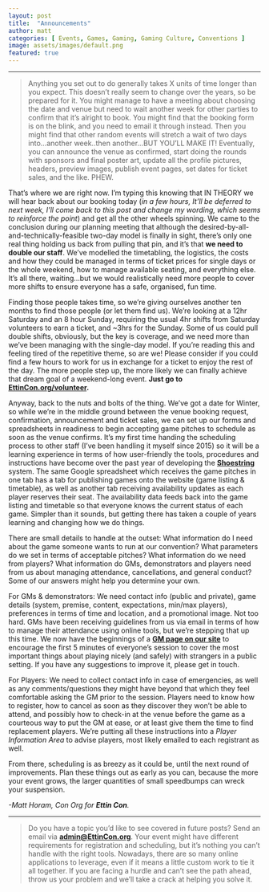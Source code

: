```yaml
---
layout: post
title:  "Announcements"
author: matt
categories: [ Events, Games, Gaming, Gaming Culture, Conventions ]
image: assets/images/default.png
featured: true
---
```


<section name="9710" class="section section--body section--first"><div class="section-divider"><hr class="section-divider"></div><div class="section-content"><div class="section-inner sectionLayout--insetColumn"><blockquote name="3689" id="3689" class="graf graf--blockquote graf-after--h3">Anything you set out to do generally takes X units of time longer than you expect. This doesn’t really seem to change over the years, so be prepared for it. You might manage to have a meeting about choosing the date and venue but need to wait another week for other parties to confirm that it’s alright to book. You might find that the booking form is on the blink, and you need to email it through instead. Then you might find that other random events will stretch a wait of two days into…another week..then another…BUT YOU’LL MAKE IT! Eventually, you can announce the venue as confirmed, start doing the rounds with sponsors and final poster art, update all the profile pictures, headers, preview images, publish event pages, set dates for ticket sales, and the like. PHEW.</blockquote><p name="9bcc" id="9bcc" class="graf graf--p graf-after--blockquote">That’s where we are right now. I’m typing this knowing that IN THEORY we will hear back about our booking today (<em class="markup--em markup--p-em">in a few hours, It’ll be deferred to next week, I’ll come back to this post and change my wording, which seems to reinforce the point</em>) and get all the other wheels spinning. We came to the conclusion during our planning meeting that although the desired-by-all-and-technically-feasible two-day model is finally in sight, there’s only one real thing holding us back from pulling that pin, and it’s that <strong class="markup--strong markup--p-strong">we need to double our staff</strong>. We’ve modelled the timetabling, the logistics, the costs and how they could be managed in terms of ticket prices for single days or the whole weekend, how to manage available seating, and everything else. It’s all there, waiting…but we would realistically need more people to cover more shifts to ensure everyone has a safe, organised, fun time.</p><p name="c4af" id="c4af" class="graf graf--p graf-after--p">Finding those people takes time, so we’re giving ourselves another ten months to find those people (or let them find us). We’re looking at a 12hr Saturday and an 8 hour Sunday, requiring the usual 4hr shifts from Saturday volunteers to earn a ticket, and ~3hrs for the Sunday. Some of us could pull double shifts, obviously, but the key is coverage, and we need more than we’ve been managing with the single-day model. If you’re reading this and feeling tired of the repetitive theme, so are we! Please consider if you could find a few hours to work for us in exchange for a ticket to enjoy the rest of the day. The more people step up, the more likely we can finally achieve that dream goal of a weekend-long event. <strong class="markup--strong markup--p-strong">Just go to </strong><a href="https://EttinCon.org/volunteer" data-href="https://EttinCon.org/volunteer" class="markup--anchor markup--p-anchor" rel="noopener" target="_blank"><strong class="markup--strong markup--p-strong">EttinCon.org/volunteer</strong></a><strong class="markup--strong markup--p-strong">.</strong></p><p name="564d" id="564d" class="graf graf--p graf-after--p">Anyway, back to the nuts and bolts of the thing. We’ve got a date for Winter, so while we’re in the middle ground between the venue booking request, confirmation, announcement and ticket sales, we can set up our forms and spreadsheets in readiness to begin accepting game pitches to schedule as soon as the venue confirms. It’s my first time handing the scheduling process to other staff (I’ve been handling it myself since 2015) so it will be a learning experience in terms of how user-friendly the tools, procedures and instructions have become over the past year of developing the <a href="https://EttinCon.org/shoestring" data-href="https://EttinCon.org/shoestring" class="markup--anchor markup--p-anchor" rel="noopener" target="_blank"><strong class="markup--strong markup--p-strong">Shoestring</strong></a> system. The same Google spreadsheet which receives the game pitches in one tab has a tab for publishing games onto the website (game listing &amp; timetable), as well as another tab receiving availability updates as each player reserves their seat. The availability data feeds back into the game listing and timetable so that everyone knows the current status of each game. Simpler than it sounds, but getting there has taken a couple of years learning and changing how we do things.</p><p name="5135" id="5135" class="graf graf--p graf-after--p">There are small details to handle at the outset: What information do I need about the game someone wants to run at our convention? What parameters do we set in terms of acceptable pitches? What information do we need from players? What information do GMs, demonstrators and players need from us about managing attendance, cancellations, and general conduct? Some of our answers might help you determine your own.</p><p name="24a1" id="24a1" class="graf graf--p graf-after--p">For GMs &amp; demonstrators: We need contact info (public and private), game details (system, premise, content, expectations, min/max players), preferences in terms of time and location, and a promotional image. Not too hard. GMs have been receiving guidelines from us via email in terms of how to manage their attendance using online tools, but we’re stepping that up this time. We now have the beginnings of a <a href="https://EttinCon.org/GM" data-href="https://EttinCon.org/GM" class="markup--anchor markup--p-anchor" rel="noopener" target="_blank"><strong class="markup--strong markup--p-strong">GM page on our site</strong></a> to encourage the first 5 minutes of everyone’s session to cover the most important things about playing nicely (and safely) with strangers in a public setting. If you have any suggestions to improve it, please get in touch.</p><p name="325f" id="325f" class="graf graf--p graf-after--p">For Players: We need to collect contact info in case of emergencies, as well as any comments/questions they might have beyond that which they feel comfortable asking the GM prior to the session. Players need to know how to register, how to cancel as soon as they discover they won’t be able to attend, and possibly how to check-in at the venue before the game as a courteous way to put the GM at ease, or at least give them the time to find replacement players. We’re putting all these instructions into a <em class="markup--em markup--p-em">Player Information Area</em> to advise players, most likely emailed to each registrant as well.</p><p name="1952" id="1952" class="graf graf--p graf-after--p">From there, scheduling is as breezy as it could be, until the next round of improvements. Plan these things out as early as you can, because the more your event grows, the larger quantities of small speedbumps can wreck your suspension.</p><p name="a819" id="a819" class="graf graf--p graf-after--p graf--trailing"><em class="markup--em markup--p-em">-Matt Horam, Con Org for </em><strong class="markup--strong markup--p-strong"><em class="markup--em markup--p-em">Ettin Con</em></strong><em class="markup--em markup--p-em">.</em></p></div></div></section><section name="a4e4" class="section section--body section--last"><div class="section-divider"><hr class="section-divider"></div><div class="section-content"><div class="section-inner sectionLayout--insetColumn"><blockquote name="b256" id="b256" class="graf graf--blockquote graf--leading graf--trailing">Do you have a topic you’d like to see covered in future posts? Send an email via <a href="mailto://admin@EttinCon.org" data-href="mailto://admin@EttinCon.org" class="markup--anchor markup--blockquote-anchor" rel="noopener" target="_blank"><strong class="markup--strong markup--blockquote-strong">admin@EttinCon.org</strong></a>.<em class="markup--em markup--blockquote-em"> </em>Your event might have different requirements for registration and scheduling, but it’s nothing you can’t handle with the right tools. Nowadays, there are so many online applications to leverage, even if it means a little custom work to tie it all together. If you are facing a hurdle and can’t see the path ahead, throw us your problem and we’ll take a crack at helping you solve it.</blockquote></div></div></section>